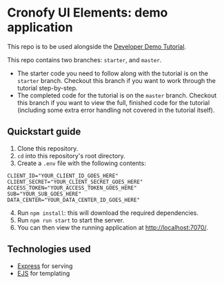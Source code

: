 # Cronofy UI Elements: demo application

This repo is to be used alongside the [Developer Demo Tutorial](https://docs.cronofy.com/developers/getting-started/demo-app).

This repo contains two branches: `starter`, and `master`.

* The starter code you need to follow along with the tutorial is on the `starter` branch. Checkout this branch if you want to work through the tutorial step-by-step.
* The completed code for the tutorial is on the `master` branch. Checkout this branch if you want to view the full, finished code for the tutorial (including some extra error handling not covered in the tutorial itself).

## Quickstart guide

1. Clone this repository.
2. `cd` into this repository's root directory.
3. Create a `.env` file with the following contents:

```
CLIENT_ID="YOUR_CLIENT_ID_GOES_HERE"
CLIENT_SECRET="YOUR_CLIENT_SECRET_GOES_HERE"
ACCESS_TOKEN="YOUR_ACCESS_TOKEN_GOES_HERE"
SUB="YOUR_SUB_GOES_HERE"
DATA_CENTER="YOUR_DATA_CENTER_ID_GOES_HERE"
```

4. Run `npm install`: this will download the required dependencies.
5. Run `npm run start` to start the server.
6. You can then view the running application at [http://localhost:7070/](http://localhost:7070/).

## Technologies used

* [Express](https://expressjs.com/) for serving
* [EJS](https://ejs.co/) for templating
